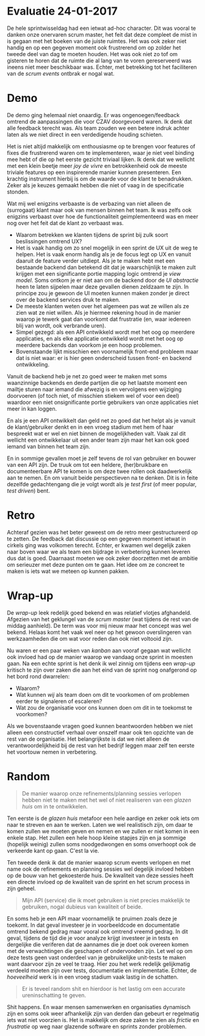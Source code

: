 # Evaluatie 24-01-2017
De hele sprintwisseldag had een ietwat ad-hoc character. Dit was vooral te danken onze onervaren scrum master, het feit dat deze compleet de mist in is gegaan met het boeken van de juiste ruimtes. Het was ook zeker niet handig en op een gegeven moment ook frustrerend om op zolder het tweede deel van dag te moeten houden. Het was ook niet zo tof om gisteren te horen dat de ruimte die al lang van te voren gereserveerd was ineens niet meer beschikbaar was. Echter, met betrekking tot het faciliteren van de *scrum events* ontbrak er nogal wat. 

# Demo
De demo ging helemaal niet onaardig. Er was ongenoegen/feedback omtrend de aanpassingen die voor CZAV doorgevoerd waren. Ik denk dat alle feedback terecht was. Als team zouden we een betere indruk achter laten als we niet direct in een verdedigende houding schieten.

Het is niet altijd makkelijk om enthousiasme op te brengen voor features of fixes die frustrerend waren om te implementeren, waar je niet veel binding mee hebt of die op het eerste gezicht triviaal lijken. Ik denk dat we wellicht met een klein beetje meer *joy de vivre* en betrokkenheid ook de meeste triviale features op een inspirerende manier kunnen presenteren. Een krachtig instrument hierbij is om de waarde voor de klant te benadrukken. Zeker als je keuzes gemaakt hebben die niet of vaag in de specificatie stonden.

Wat mij wel enigzins verbaaste is de verbazing van niet alleen de (surrogaat) klant maar ook van mensen binnen het team. Ik was zelfs ook enigzins verbaast over hoe de functionaliteit geimplementeerd was en meer nog over het feit dat de klant zo verbaast was. 

* Waarom betrekken we klanten tijdens de sprint bij zulk soort beslissingen omtrend UX?
* Het is vaak handig om zo snel mogelijk in een sprint de UX uit de weg te helpen. Het is vaak enorm handig als je de focus legt op UX en vanuit daaruit de feature verder uitdiept. Als je te maken hebt met een bestaande backend dan betekend dit dat je waarschijnlijk te maken zult krijgen met een significante portie mapping logic omtrend je *view model*. Soms ontkom je er niet aan om de backend door de *UI abstractie* heen te laten sijpelen maar deze gevallen dienen zeldzaam te zijn. In principe zou je gewoon de UI moeten kunnen maken zonder je direct over de backend services druk te maken.
* De meeste klanten weten over het algemeen pas wat ze willen als ze zien wat ze niet willen. Als je hiermee rekening houd in de manier waarop je tewerk gaat dan voorkomt dat frustratie (en, waar iedereen blij van wordt, ook verbrande uren).
* Simpel gezegd: als een API ontwikkeld wordt met het oog op meerdere applicaties, en als elke applicatie ontwikkeld wordt met het oog op meerdere backends dan voorkom je een hoop problemen.
* Bovenstaande lijkt misschien een voornamelijk front-end probleem maar dat is niet waar: er is hier geen onderscheid tussen front- en backend ontwikkeling. 

Vanuit de backend heb je net zo goed weer te maken met soms waanzinnige backends en derde partijen die op het laatste moment een mailtje sturen naar iemand die afwezig is en vervolgens een wijziging doorvoeren (of toch niet, of misschien stiekem wel of voor een deel) waardoor een niet onsignificante portie gebruikers van onze applicaties niet meer in kan loggen. 

En als je een API ontwikkelt dan geld net zo goed dat het helpt als je vanuit de klant/gebruiker denkt en in een vroeg stadium met hem of haar bespreekt wat er wel en niet binnen de mogelijkheden valt. Vaak zal dit wellicht een ontwikkelaar uit een ander team zijn maar het kan ook goed iemand van binnen het team zijn. 

En in sommige gevallen moet je zelf tevens de rol van gebruiker en bouwer van een API zijn. De truuk om tot een heldere, (her)bruikbare en documenteerbare API te komen is om deze twee rollen ook daadwerkelijk aan te nemen. En om vanuit beide perspectieven na te denken. Dit is in feite dezelfde gedachtengang die je volgt wordt als je *test first* (of meer popular, *test driven*) bent.

# Retro
Achteraf gezien was het beter geweest om de retro meer gestructureerd op te zetten. De feedback dat discussie op een gegeven moment ietwat in cirkels ging was volkomen terecht. Echter, er kwamen wel degelijk zaken naar boven waar we als team een bijdrage in verbetering kunnen leveren dus dat is goed. Daarnaast moeten we ook zeker doorzetten met de ambitie om serieuzer met deze punten om te gaan. Het idee om ze concreet te maken is iets wat we meteen op kunnen pakken. 

# Wrap-up
De *wrap-up* leek redelijk goed bekend en was relatief vlotjes afghandeld. Afgezien van het geklungel van de *scrum master* (wat tijdens de rest van de middag aanhield). De term was voor mij nieuw maar het concept was wel bekend. Helaas komt het vaak wel neer op het gewoon overslingeren van werkzaamheden die om wat voor reden dan ook niet voltooid zijn.

Nu waren er een paar weken van *kanban* aan vooraf gegaan wat wellicht ook invloed had op de manier waarop we vandaag onze sprint in moesten gaan. Na een echte sprint is het denk ik wel zinnig om tijdens een *wrap-up* kritisch te zijn over zaken die aan het eind van de sprint nog onafgerond op het bord rond dwarrelen:

* Waarom?
* Wat kunnen *wij* als team doen om dit te voorkomen of om problemen eerder te signaleren of escaleren?
* Wat zou de organisatie voor ons kunnen doen om dit in te toekomst te voorkomen?

Als we bovenstaande vragen goed kunnen beantwoorden hebben we niet alleen een constructief verhaal over onszelf maar ook ten opzichte van de rest van de organisatie. Het belangrijkste is dat we niet alleen de verantwoordelijkheid bij de rest van het bedrijf leggen maar zelf ten eerste het voortouw nemen in verbetering. 

# Random
> De manier waarop onze refinements/planning sessies verlopen hebben niet te maken met het wel of niet realiseren van een *glazen huis* om in te ontwikkelen.

Ten eerste is de *glazen huis* metafoor een hele aardige en zeker ook iets om naar te streven en aan te werken. Laten we wel realistisch zijn, om daar te komen zullen we moeten geven en nemen en we zullen er niet komen in een enkele stap. Het zullen een hele hoop kleine stapjes zijn en ja sommige (hopelijk weinig) zullen soms noodgedwongen en soms onverhoopt ook de verkeerde kant op gaan. C'est la vie.

Ten tweede denk ik dat de manier waarop scrum events verlopen en met name ook de refinements en planning sessies wel degelijk invloed hebben op de bouw van het gekoesterde huis. De kwaliteit van deze sessies heeft een directe invloed op de kwaliteit van de sprint en het scrum process in zijn geheel.

> Mijn API (service) die ik moet gebruiken is niet precies makkelijk te gebruiken, nogal dubieus van kwaliteit of beide.

En soms heb je een API maar voornamelijk te pruimen zoals deze je toekomt. In dat geval investeer je in voorbeeldcode en documentatie omtrend bekend gedrag maar vooral ook omtrend vreemd gedrag. In dit geval, tijdens de tijd die je voor analyze krijgt investeer je in tests en dergelijke die veriferen dat de aannames die je doet ook overeen komen met de verwachtingen die geschapen of ondervonden zijn. Let wel op om deze tests geen vast onderdeel van je gebruikelijke unit-tests te maken want daarvoor zijn ze veel te traag. Hier zou het werk redelijk gelijkmatig verdeeld moeten zijn over tests, documentatie en implementatie. Echter, de *hoeveelheid* werk is in een vroeg stadium vaak lastig in de schatten.

> Er is teveel random shit en hierdoor is het lastig om een accurate ureninschatting te geven.

Shit happens. En waar mensen samenwerken en organisaties dynamisch zijn en soms ook weer afhankelijk zijn van derden dan gebeurt er regelmatig iets wat niet voorzien is. Het is makkelijk om deze zaken te zien als *frictie* en *frustratie* op weg naar glazende software en sprints zonder problemen.

